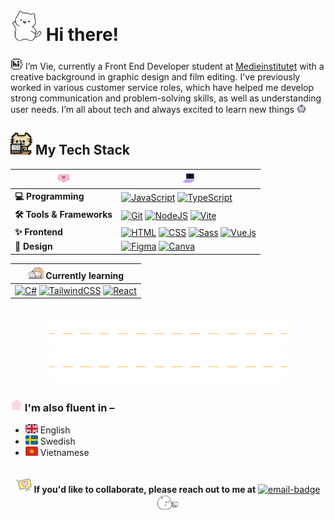 # <img src="img/cat-wave.gif" width="50" height="50"> Hi there!

[<img src="img/hi-bubble.gif" width="20" height="20">](https://emoji.gg/emoji/27073-hispeechbubble) I’m Vie, currently a Front End Developer student at [Medieinstitutet](https://github.com/medieinstitutet) with a creative background in graphic design and film editing. I've previously worked in various customer service roles, which have helped me develop strong communication and problem-solving skills, as well as understanding user needs. I’m all about tech and always excited to learn new things <img src="img/dancing-blob.gif" width="15" height="15">

## <img src="img/typing-cat.gif" width="35" height="35"> My Tech Stack
| <img src="img/heart-bubble.gif" width="20" height="20"> | <img src="img/kitty-laptop.gif" width="20" height="20"> |
| --- | -- |
| <strong>💻 Programming</strong> | [![JavaScript](https://img.shields.io/badge/JavaScript-F7DF1E?logo=javascript&logoColor=000)](#) [![TypeScript](https://img.shields.io/badge/TypeScript-3178C6?logo=typescript&logoColor=fff)](#) |
| <strong>🛠️ Tools & Frameworks</strong> | [![Git](https://img.shields.io/badge/Git-F05032?logo=git&logoColor=fff)](#) [![NodeJS](https://img.shields.io/badge/Node.js-6DA55F?logo=node.js&logoColor=white)](#) [![Vite](https://img.shields.io/badge/Vite-646CFF?logo=vite&logoColor=fff)](#) |
| <strong>✨ Frontend</strong> | [![HTML](https://img.shields.io/badge/HTML-%23E34F26.svg?logo=html5&logoColor=white)](#) [![CSS](https://img.shields.io/badge/CSS-1572B6?logo=css3&logoColor=fff)](#) [![Sass](https://img.shields.io/badge/Sass-C69?logo=sass&logoColor=fff)](#) [![Vue.js](https://img.shields.io/badge/Vue.js-4FC08D?logo=vuedotjs&logoColor=fff)](#) |
| <strong>🎨 Design</strong> | [![Figma](https://img.shields.io/badge/Figma-F24E1E?logo=figma&logoColor=white)](#) [![Canva](https://img.shields.io/badge/Canva-%2300C4CC.svg?&logo=Canva&logoColor=white)](#) |

| <img src="img/studying-tired.gif" width="25" height="21"> Currently learning |
| ------------------ |
| [![C#](https://custom-icon-badges.demolab.com/badge/C%23-%23239120.svg?logo=cshrp&logoColor=white)](#) [![TailwindCSS](https://img.shields.io/badge/Tailwind%20CSS-%2338B2AC.svg?logo=tailwind-css&logoColor=white)](#) [![React](https://img.shields.io/badge/React-%2320232a.svg?logo=react&logoColor=%2361DAFB)](#) |

<br>

<div align="center">
<img src="img/hr-line.gif"><img src="img/hr-line.gif">
</div>

### <img src="img/wiggle-star.gif" width="19" height="21"> I'm also fluent in –
* ![uk-flag](img/uk-flag.png) English
* ![sweden-flag](img/sweden-flag.png) Swedish
* ![vietnam-flag](img/vietnam-flag.png) Vietnamese

<br>

<div align="center">  
  <img src="img/heart-shake-bubble.png" width="25" height="25"> <strong>If you'd like to collaborate, please reach out to me at</strong> <a href="mailto:vy.petersson@medieinstitutet.se">
  <img alt="email-badge" src="https://img.shields.io/badge/%F0%9F%93%AB_my_email-white"></a> <img src="img/blob-shaking-hand.gif" width="34" height="25">
</div>
